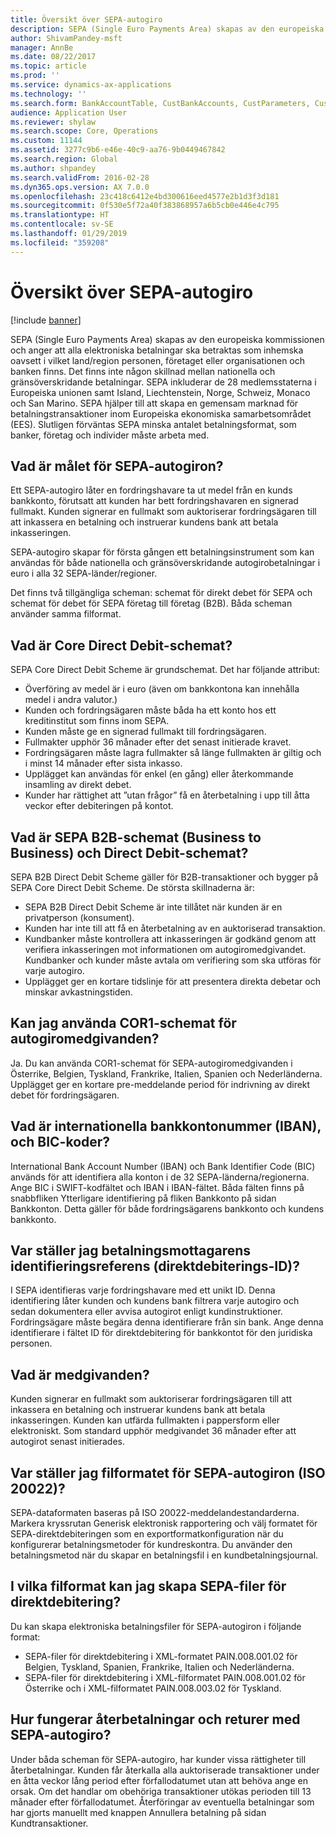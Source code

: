 ```yaml
---
title: Översikt över SEPA-autogiro
description: SEPA (Single Euro Payments Area) skapas av den europeiska kommissionen och anger att alla elektroniska betalningar ska betraktas som inhemska oavsett i vilket land/region personen, företaget eller organisationen och banken finns. Det finns inte någon skillnad mellan nationella och gränsöverskridande betalningar. SEPA inkluderar de 28 medlemsstaterna i Europeiska unionen samt Island, Liechtenstein, Norge, Schweiz, Monaco och San Marino. SEPA hjälper till att skapa en gemensam marknad för betalningstransaktioner inom Europeiska ekonomiska samarbetsområdet (EES). Slutligen förväntas SEPA minska antalet betalningsformat, som banker, företag och individer måste arbeta med.
author: ShivamPandey-msft
manager: AnnBe
ms.date: 08/22/2017
ms.topic: article
ms.prod: ''
ms.service: dynamics-ax-applications
ms.technology: ''
ms.search.form: BankAccountTable, CustBankAccounts, CustParameters, CustTable
audience: Application User
ms.reviewer: shylaw
ms.search.scope: Core, Operations
ms.custom: 11144
ms.assetid: 3277c9b6-e46e-40c9-aa76-9b0449467842
ms.search.region: Global
ms.author: shpandey
ms.search.validFrom: 2016-02-28
ms.dyn365.ops.version: AX 7.0.0
ms.openlocfilehash: 23c418c6412e4bd300616eed4577e2b1d3f3d181
ms.sourcegitcommit: 0f530e5f72a40f383868957a6b5cb0e446e4c795
ms.translationtype: HT
ms.contentlocale: sv-SE
ms.lasthandoff: 01/29/2019
ms.locfileid: "359208"
---
```

# <a name="sepa-direct-debit-overview"></a>Översikt över SEPA-autogiro

[!include [banner](../includes/banner.md)]

SEPA (Single Euro Payments Area) skapas av den europeiska kommissionen och anger att alla elektroniska betalningar ska betraktas som inhemska oavsett i vilket land/region personen, företaget eller organisationen och banken finns. Det finns inte någon skillnad mellan nationella och gränsöverskridande betalningar. SEPA inkluderar de 28 medlemsstaterna i Europeiska unionen samt Island, Liechtenstein, Norge, Schweiz, Monaco och San Marino. SEPA hjälper till att skapa en gemensam marknad för betalningstransaktioner inom Europeiska ekonomiska samarbetsområdet (EES). Slutligen förväntas SEPA minska antalet betalningsformat, som banker, företag och individer måste arbeta med.   

<a name="what-is-the-goal-of-sepa-direct-debits"></a>Vad är målet för SEPA-autogiron?
---------------------------------------

Ett SEPA-autogiro låter en fordringshavare ta ut medel från en kunds bankkonto, förutsatt att kunden har bett fordringshavaren en signerad fullmakt. Kunden signerar en fullmakt som auktoriserar fordringsägaren till att inkassera en betalning och instruerar kundens bank att betala inkasseringen. 

SEPA-autogiro skapar för första gången ett betalningsinstrument som kan användas för både nationella och gränsöverskridande autogirobetalningar i euro i alla 32 SEPA-länder/regioner. 

Det finns två tillgängliga scheman: schemat för direkt debet för SEPA och schemat för debet för SEPA företag till företag (B2B). Båda scheman använder samma filformat.

## <a name="what-is-the-core-direct-debit-scheme"></a>Vad är Core Direct Debit-schemat?
SEPA Core Direct Debit Scheme är grundschemat. Det har följande attribut:
-   Överföring av medel är i euro (även om bankkontona kan innehålla medel i andra valutor.)
-   Kunden och fordringsägaren måste båda ha ett konto hos ett kreditinstitut som finns inom SEPA.
-   Kunden måste ge en signerad fullmakt till fordringsägaren.
-   Fullmakter upphör 36 månader efter det senast initierade kravet.
-   Fordringsägaren måste lagra fullmakter så länge fullmakten är giltig och i minst 14 månader efter sista inkasso.
-   Upplägget kan användas för enkel (en gång) eller återkommande insamling av direkt debet.
-   Kunder har rättighet att ”utan frågor” få en återbetalning i upp till åtta veckor efter debiteringen på kontot.

## <a name="what-is-the-sepa-business-to-business-b2b-direct-debit-scheme"></a>Vad är SEPA B2B-schemat (Business to Business) och Direct Debit-schemat?
SEPA B2B Direct Debit Scheme gäller för B2B-transaktioner och bygger på SEPA Core Direct Debit Scheme. De största skillnaderna är:
-   SEPA B2B Direct Debit Scheme är inte tillåtet när kunden är en privatperson (konsument).
-   Kunden har inte till att få en återbetalning av en auktoriserad transaktion.
-   Kundbanker måste kontrollera att inkasseringen är godkänd genom att verifiera inkasseringen mot informationen om autogiromedgivandet. Kundbanker och kunder måste avtala om verifiering som ska utföras för varje autogiro.
-   Upplägget ger en kortare tidslinje för att presentera direkta debetar och minskar avkastningstiden.

## <a name="can-i-use-the-cor1-scheme-for-direct-debit-mandates"></a>Kan jag använda COR1-schemat för autogiromedgivanden?
Ja. Du kan använda COR1-schemat för SEPA-autogiromedgivanden i Österrike, Belgien, Tyskland, Frankrike, Italien, Spanien och Nederländerna. Upplägget ger en kortare pre-meddelande period för indrivning av direkt debet för fordringsägaren.

## <a name="what-are-international-bank-account-numbers-iban-and-bank-identifier-codes-bic"></a>Vad är internationella bankkontonummer (IBAN), och BIC-koder?
International Bank Account Number (IBAN) och Bank Identifier Code (BIC) används för att identifiera alla konton i de 32 SEPA-länderna/regionerna. Ange BIC i SWIFT-kodfältet och IBAN i IBAN-fältet. Båda fälten finns på snabbfliken Ytterligare identifiering på fliken Bankkonto på sidan Bankkonton. Detta gäller för både fordringsägarens bankkonto och kundens bankkonto.

## <a name="where-do-i-enter-creditor-identifiers-direct-debit-ids"></a>Var ställer jag betalningsmottagarens identifieringsreferens (direktdebiterings-ID)?
I SEPA identifieras varje fordringshavare med ett unikt ID. Denna identifiering låter kunden och kundens bank filtrera varje autogiro och sedan dokumentera eller avvisa autogirot enligt kundinstruktioner. Fordringsägare måste begära denna identifierare från sin bank. Ange denna identifierare i fältet ID för direktdebitering för bankkontot för den juridiska personen.

## <a name="what-are-mandates"></a>Vad är medgivanden?
Kunden signerar en fullmakt som auktoriserar fordringsägaren till att inkassera en betalning och instruerar kundens bank att betala inkasseringen. Kunden kan utfärda fullmakten i pappersform eller elektroniskt. Som standard upphör medgivandet 36 månader efter att autogirot senast initierades.

## <a name="where-do-i-specify-the-sepa-direct-debit-file-format-iso-20022"></a>Var ställer jag filformatet för SEPA-autogiron (ISO 20022)?
SEPA-dataformaten baseras på ISO 20022-meddelandestandarderna. Markera kryssrutan Generisk elektronisk rapportering och välj formatet för SEPA-direktdebiteringen som en exportformatkonfiguration när du konfigurerar betalningsmetoder för kundreskontra. Du använder den betalningsmetod när du skapar en betalningsfil i en kundbetalningsjournal.

## <a name="in-what-file-formats-can-i-generate-sepa-direct-debit-payment-files"></a>I vilka filformat kan jag skapa SEPA-filer för direktdebitering?
Du kan skapa elektroniska betalningsfiler för SEPA-autogiron i följande format:
-   SEPA-filer för direktdebitering i XML-formatet PAIN.008.001.02 för Belgien, Tyskland, Spanien, Frankrike, Italien och Nederländerna.
-   SEPA-filer för direktdebitering i XML-filformatet PAIN.008.001.02 för Österrike och i XML-filformatet PAIN.008.003.02 för Tyskland.

## <a name="how-do-refunds-and-returns-work-with-sepa-direct-debits"></a>Hur fungerar återbetalningar och returer med SEPA-autogiro?
Under båda scheman för SEPA-autogiro, har kunder vissa rättigheter till återbetalningar. Kunden får återkalla alla auktoriserade transaktioner under en åtta veckor lång period efter förfallodatumet utan att behöva ange en orsak. Om det handlar om obehöriga transaktioner utökas perioden till 13 månader efter förfallodatumet. Återföringar av eventuella betalningar som har gjorts manuellt med knappen Annullera betalning på sidan Kundtransaktioner.





